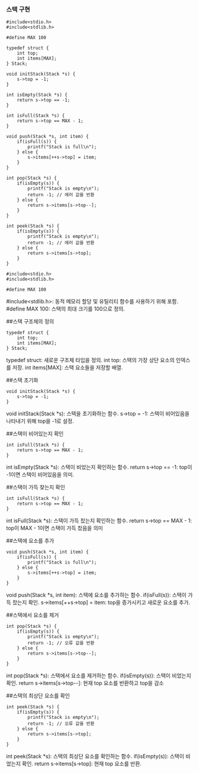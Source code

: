 ### 스택 구현
```
#include<stdio.h>
#include<stdlib.h>

#define MAX 100

typedef struct {
    int top;
    int items[MAX];
} Stack;

void initStack(Stack *s) {
    s->top = -1;
}

int isEmpty(Stack *s) {
    return s->top == -1;
}

int isFull(Stack *s) {
    return s->top == MAX - 1;
}

void push(Stack *s, int item) {
    if(isFull(s)) {
        printf("Stack is full\n");
    } else {
        s->items[++s->top] = item;
    }
}

int pop(Stack *s) {
    if(isEmpty(s)) {
        printf("Stack is empty\n");
        return -1; // 에러 값을 반환
    } else {
        return s->items[s->top--];
    }
}

int peek(Stack *s) {
    if(isEmpty(s)) {
        printf("Stack is empty\n");
        return -1; // 에러 값을 반환
    } else {
        return s->items[s->top];
    }
}

```

```
#include<stdio.h>
#include<stdlib.h>

#define MAX 100
```
#include<stdlib.h>: 동적 메모리 할당 및 유틸리티 함수를 사용하기 위해 포함.
#define MAX 100: 스택의 최대 크기를 100으로 정의.

##스택 구조체의 정의
```
typedef struct {
    int top;
    int items[MAX];
} Stack;
```
typedef struct: 새로운 구조체 타입을 정의.
int top: 스택의 가장 상단 요소의 인덱스를 저장.
int items[MAX]: 스택 요소들을 저장할 배열.

##스택 초기화
```
void initStack(Stack *s) {
    s->top = -1;
}
```
void initStack(Stack *s): 스택을 초기화하는 함수.
s->top = -1: 스택이 비어있음을 나타내기 위해 top을 -1로 설정.

##스택이 비어있는지 확인
```
int isFull(Stack *s) {
    return s->top == MAX - 1;
}
```
int isEmpty(Stack *s): 스택이 비었는지 확인하는 함수.
return s->top == -1: top이 -1이면 스택이 비어있음을 의미.

##스택이 가득 찾는지 확인
```
int isFull(Stack *s) {
    return s->top == MAX - 1;
}
```
int isFull(Stack *s): 스택이 가득 찼는지 확인하는 함수.
return s->top == MAX - 1: top이 MAX - 1이면 스택이 가득 찼음을 의미

##스택에 요소를 추가
```
void push(Stack *s, int item) {
    if(isFull(s)) {
        printf("Stack is full\n");
    } else {
        s->items[++s->top] = item;
    }
}
```
void push(Stack *s, int item): 스택에 요소를 추가하는 함수.
if(isFull(s)): 스택이 가득 찼는지 확인.
s->items[++s->top] = item: top을 증가시키고 새로운 요소를 추가.

##스택에서 요소를 제거
```
int pop(Stack *s) {
    if(isEmpty(s)) {
        printf("Stack is empty\n");
        return -1; // 오류 값을 반환
    } else {
        return s->items[s->top--];
    }
}
```
int pop(Stack *s): 스택에서 요소를 제거하는 함수.
if(isEmpty(s)): 스택이 비었는지 확인.
return s->items[s->top--]: 현재 top 요소를 반환하고 top을 감소

##스택의 최상단 요소를 확인
```
int peek(Stack *s) {
    if(isEmpty(s)) {
        printf("Stack is empty\n");
        return -1; // 오류 값을 반환
    } else {
        return s->items[s->top];
    }
}
```
int peek(Stack *s): 스택의 최상단 요소를 확인하는 함수.
if(isEmpty(s)): 스택이 비었는지 확인.
return s->items[s->top]: 현재 top 요소를 반환.
